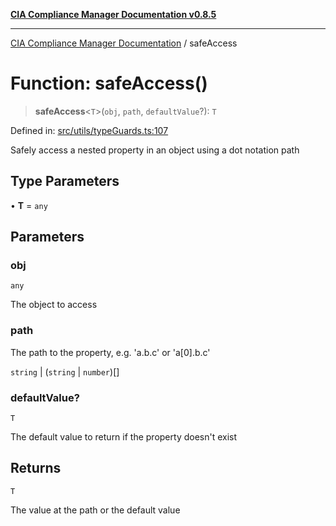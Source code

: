 [**CIA Compliance Manager Documentation v0.8.5**](../README.md)

***

[CIA Compliance Manager Documentation](../globals.md) / safeAccess

# Function: safeAccess()

> **safeAccess**\<`T`\>(`obj`, `path`, `defaultValue`?): `T`

Defined in: [src/utils/typeGuards.ts:107](https://github.com/Hack23/cia-compliance-manager/blob/eca22610f41e5f6b6c0cece88769b1ffbe9db4bd/src/utils/typeGuards.ts#L107)

Safely access a nested property in an object using a dot notation path

## Type Parameters

• **T** = `any`

## Parameters

### obj

`any`

The object to access

### path

The path to the property, e.g. 'a.b.c' or 'a[0].b.c'

`string` | (`string` \| `number`)[]

### defaultValue?

`T`

The default value to return if the property doesn't exist

## Returns

`T`

The value at the path or the default value
